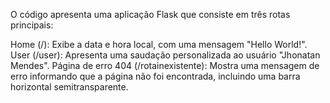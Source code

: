 O código apresenta uma aplicação Flask que consiste em três rotas principais:

Home (/): Exibe a data e hora local, com uma mensagem "Hello World!".
User (/user): Apresenta uma saudação personalizada ao usuário "Jhonatan Mendes".
Página de erro 404 (/rotainexistente): Mostra uma mensagem de erro informando que a página não foi encontrada, incluindo uma barra horizontal semitransparente.
